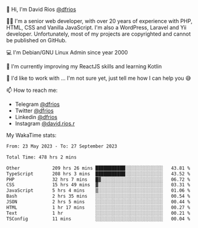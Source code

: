 👋 Hi, I'm David Rios [@dfrios](https://github.com/dfrios)

👨‍💻 I'm a senior web developer, with over 20 years of experience with PHP, HTML, CSS and Vanilla JavaScript. I'm also a WordPress, Laravel and Yii developer. Unfortunately, most of my projects are copyrighted and cannot be published on GitHub.

💻 I'm Debian/GNU Linux Admin since year 2000

🌱 I'm currently improving my ReactJS skills and learning Kotlin

💞️ I'd like to work with ... I'm not sure yet, just tell me how I can help you 😅


📫 How to reach me:
* Telegram [@dfrios](https://t.me/dfrios)
* Twitter [@dfrios](https://twitter.com/dfrios)
* Linkedin [@dfrios](https://linkedin.com/in/dfrios)
* Instagram [@david.rios.r](https://instagram.com/david.rios.r)



My WakaTime stats:
<!--START_SECTION:waka-->

```txt
From: 23 May 2023 - To: 27 September 2023

Total Time: 478 hrs 2 mins

Other            209 hrs 26 mins ███████████░░░░░░░░░░░░░░   43.81 %
TypeScript       208 hrs 3 mins  ███████████░░░░░░░░░░░░░░   43.52 %
PHP              32 hrs 7 mins   █▓░░░░░░░░░░░░░░░░░░░░░░░   06.72 %
CSS              15 hrs 49 mins  ▓░░░░░░░░░░░░░░░░░░░░░░░░   03.31 %
JavaScript       5 hrs 4 mins    ▒░░░░░░░░░░░░░░░░░░░░░░░░   01.06 %
Bash             2 hrs 35 mins   ░░░░░░░░░░░░░░░░░░░░░░░░░   00.54 %
JSON             2 hrs 5 mins    ░░░░░░░░░░░░░░░░░░░░░░░░░   00.44 %
HTML             1 hr 17 mins    ░░░░░░░░░░░░░░░░░░░░░░░░░   00.27 %
Text             1 hr            ░░░░░░░░░░░░░░░░░░░░░░░░░   00.21 %
TSConfig         11 mins         ░░░░░░░░░░░░░░░░░░░░░░░░░   00.04 %
```

<!--END_SECTION:waka-->
